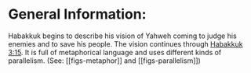 # General Information:

Habakkuk begins to describe his vision of Yahweh coming to judge his enemies and to save his people. The vision continues through [Habakkuk 3:15](../03/15.md). It is full of metaphorical language and uses different kinds of parallelism. (See: [[figs-metaphor]] and [[figs-parallelism]])